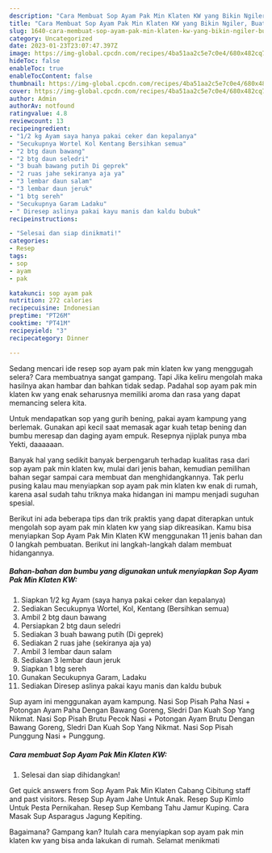 ```yaml
---
description: "Cara Membuat Sop Ayam Pak Min Klaten KW yang Bikin Ngiler, Buat Buka Puasa Sempurna"
title: "Cara Membuat Sop Ayam Pak Min Klaten KW yang Bikin Ngiler, Buat Buka Puasa Sempurna"
slug: 1640-cara-membuat-sop-ayam-pak-min-klaten-kw-yang-bikin-ngiler-buat-buka-puasa-sempurna
category: Uncategorized
date: 2023-01-23T23:07:47.397Z
image: https://img-global.cpcdn.com/recipes/4ba51aa2c5e7c0e4/680x482cq70/sop-ayam-pak-min-klaten-kw-foto-resep-utama.jpg
hideToc: false
enableToc: true
enableTocContent: false
thumbnail: https://img-global.cpcdn.com/recipes/4ba51aa2c5e7c0e4/680x482cq70/sop-ayam-pak-min-klaten-kw-foto-resep-utama.jpg
cover: https://img-global.cpcdn.com/recipes/4ba51aa2c5e7c0e4/680x482cq70/sop-ayam-pak-min-klaten-kw-foto-resep-utama.jpg
author: Admin
authorAv: notfound
ratingvalue: 4.8
reviewcount: 13
recipeingredient:
- "1/2 kg Ayam saya hanya pakai ceker dan kepalanya"
- "Secukupnya Wortel Kol Kentang Bersihkan semua"
- "2 btg daun bawang"
- "2 btg daun seledri"
- "3 buah bawang putih Di geprek"
- "2 ruas jahe sekiranya aja ya"
- "3 lembar daun salam"
- "3 lembar daun jeruk"
- "1 btg sereh"
- "Secukupnya Garam Ladaku"
- " Diresep aslinya pakai kayu manis dan kaldu bubuk"
recipeinstructions:

- "Selesai dan siap dinikmati!"
categories:
- Resep
tags:
- sop
- ayam
- pak

katakunci: sop ayam pak 
nutrition: 272 calories
recipecuisine: Indonesian
preptime: "PT26M"
cooktime: "PT41M"
recipeyield: "3"
recipecategory: Dinner

---
```



Sedang mencari ide resep sop ayam pak min klaten kw yang menggugah selera? Cara membuatnya sangat gampang. Tapi Jika keliru mengolah maka hasilnya akan hambar dan bahkan tidak sedap. Padahal sop ayam pak min klaten kw yang enak seharusnya memiliki aroma dan rasa yang dapat memancing selera kita.


Untuk mendapatkan sop yang gurih bening, pakai ayam kampung yang berlemak. Gunakan api kecil saat memasak agar kuah tetap bening dan bumbu meresap dan daging ayam empuk. Resepnya njiplak punya mba Yekti, daaaaaan.

Banyak hal yang sedikit banyak berpengaruh terhadap kualitas rasa dari sop ayam pak min klaten kw, mulai dari jenis bahan, kemudian pemilihan bahan segar sampai cara membuat dan menghidangkannya. Tak perlu pusing kalau mau menyiapkan sop ayam pak min klaten kw enak di rumah, karena asal sudah tahu triknya maka hidangan ini mampu menjadi suguhan spesial.


Berikut ini ada beberapa tips dan trik praktis yang dapat diterapkan untuk mengolah sop ayam pak min klaten kw yang siap dikreasikan. Kamu bisa menyiapkan Sop Ayam Pak Min Klaten KW menggunakan 11 jenis bahan dan 0 langkah pembuatan. Berikut ini langkah-langkah dalam membuat hidangannya.

<!--inarticleads1-->

##### Bahan-bahan dan bumbu yang digunakan untuk menyiapkan Sop Ayam Pak Min Klaten KW:

1. Siapkan 1/2 kg Ayam (saya hanya pakai ceker dan kepalanya)
1. Sediakan Secukupnya Wortel, Kol, Kentang (Bersihkan semua)
1. Ambil 2 btg daun bawang
1. Persiapkan 2 btg daun seledri
1. Sediakan 3 buah bawang putih (Di geprek)
1. Sediakan 2 ruas jahe (sekiranya aja ya)
1. Ambil 3 lembar daun salam
1. Sediakan 3 lembar daun jeruk
1. Siapkan 1 btg sereh
1. Gunakan Secukupnya Garam, Ladaku
1. Sediakan  Diresep aslinya pakai kayu manis dan kaldu bubuk


Sup ayam ini menggunakan ayam kampung. Nasi Sop Pisah Paha Nasi + Potongan Ayam Paha Dengan Bawang Goreng, Sledri Dan Kuah Sop Yang Nikmat. Nasi Sop Pisah Brutu Pecok Nasi + Potongan Ayam Brutu Dengan Bawang Goreng, Sledri Dan Kuah Sop Yang Nikmat. Nasi Sop Pisah Punggung Nasi + Punggung. 

<!--inarticleads2-->

##### Cara membuat Sop Ayam Pak Min Klaten KW:


1. Selesai dan siap dihidangkan!

Get quick answers from Sop Ayam Pak Min Klaten Cabang Cibitung staff and past visitors. Resep Sup Ayam Jahe Untuk Anak. Resep Sup Kimlo Untuk Pesta Pernikahan. Resep Sup Kembang Tahu Jamur Kuping. Cara Masak Sup Asparagus Jagung Kepiting. 

Bagaimana? Gampang kan? Itulah cara menyiapkan sop ayam pak min klaten kw yang bisa anda lakukan di rumah. Selamat menikmati
